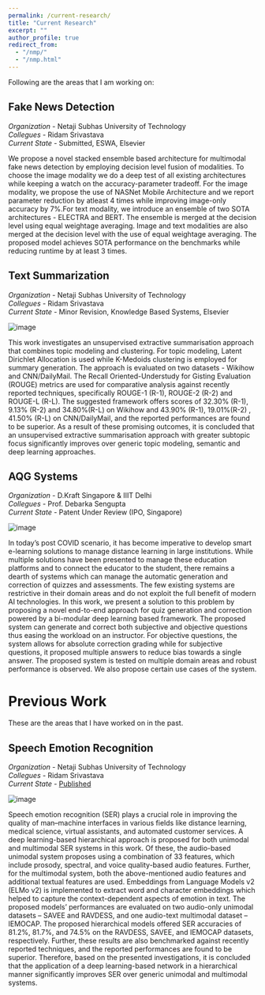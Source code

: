 ```yaml
---
permalink: /current-research/
title: "Current Research"
excerpt: ""
author_profile: true
redirect_from: 
  - "/nmp/"
  - "/nmp.html"
---
```


Following are the areas that I am working on:

Fake News Detection
------
*Organization* - Netaji Subhas University of Technology <br />
*Collegues* - Ridam Srivastava <br />
*Current State* - Submitted, ESWA, Elsevier <br />

We propose a novel stacked ensemble based architecture for multimodal fake news detection by employing decision level fusion of modalities. To choose the image modality we do a deep test of all existing architectures while keeping a watch on the accuracy-parameter tradeoff. For the image modality, we propose the use of NASNet Mobile Architecture and we report parameter reduction by atleast 4 times while improving image-only accuracy by 7%.For text modality, we introduce an ensemble of two SOTA architectures - ELECTRA and BERT. The ensemble is merged at the decision level using equal weightage averaging. Image and text modalities are also merged at the decision level with the use of equal weightage averaging. The proposed model achieves SOTA performance on the benchmarks while reducing runtime by at least 3 times.


Text Summarization
------
*Organization* - Netaji Subhas University of Technology <br />
*Collegues* - Ridam Srivastava <br />
*Current State* - Minor Revision, Knowledge Based Systems, Elsevier <br />

![image](https://prabhav55221.github.io//images/tsum.png)

This work investigates an unsupervised extractive summarisation approach that combines topic modeling and clustering. For topic modeling, Latent Dirichlet Allocation is used while K-Medoids clustering is employed for summary generation. The approach is evaluated on two datasets - Wikihow and CNN/DailyMail. The Recall Oriented-Understudy for Gisting Evaluation
(ROUGE) metrics are used for comparative analysis against recently reported techniques, specifically ROUGE-1 (R-1), ROUGE-2 (R-2) and ROUGE-L (R-L). The suggested framework
offers scores of 32.30% (R-1), 9.13% (R-2) and 34.80%(R-L) on Wikihow and 43.90% (R-1), 19.01%(R-2) , 41.50% (R-L) on CNN/DailyMail, and the reported performances are found to be
superior. As a result of these promising outcomes, it is concluded that an unsupervised extractive summarisation approach with greater subtopic focus significantly improves over generic topic modeling, semantic and deep learning approaches. 


AQG Systems
------
*Organization* - D.Kraft Singapore & IIIT Delhi <br />
*Collegues* - Prof. Debarka Sengupta <br />
*Current State* - Patent Under Review (IPO, Singapore) <br />

![image](https://prabhav55221.github.io//images/aqg.png)

In today’s post COVID scenario, it has become imperative to develop smart e-learning solutions to manage distance learning in large institutions. While multiple solutions have been presented to manage these education platforms and to connect the educator to the student, there remains a dearth of systems which can manage the automatic generation and correction of quizzes and assessments. The few existing systems are restrictive in their domain areas and do not exploit the full benefit of modern AI technologies. In this work, we present a solution to this problem by proposing a novel end-to-end approach for quiz generation and correction powered by a bi-modular deep learning based framework. The proposed system can generate and correct both subjective and objective questions thus easing the workload on an instructor. For objective questions, the system allows for absolute correction grading while for subjective questions, it proposed multiple answers to reduce bias towards a single answer. The proposed system is tested on multiple domain areas and robust performance is observed. We also propose certain use cases of the system.



Previous Work
======

These are the areas that I have worked on in the past.

Speech Emotion Recognition
------
*Organization* - Netaji Subhas University of Technology <br />
*Collegues* - Ridam Srivastava <br />
*Current State* - [Published](https://www.sciencedirect.com/science/article/abs/pii/S0950705121005785) <br />

![image](https://prabhav55221.github.io//images/ser.png)

Speech emotion recognition (SER) plays a crucial role in improving the quality of man–machine interfaces in various fields like distance learning, medical science, virtual assistants, and automated customer services. A deep learning-based hierarchical approach is proposed for both unimodal and multimodal SER systems in this work. Of these, the audio-based unimodal system proposes using a combination of 33 features, which include prosody, spectral, and voice quality-based audio features. Further, for the multimodal system, both the above-mentioned audio features and additional textual features are used. Embeddings from Language Models v2 (ELMo v2) is implemented to extract word and character embeddings which helped to capture the context-dependent aspects of emotion in text. The proposed models’ performances are evaluated on two audio-only unimodal datasets – SAVEE and RAVDESS, and one audio-text multimodal dataset – IEMOCAP. The proposed hierarchical models offered SER accuracies of 81.2%, 81.7%, and 74.5% on the RAVDESS, SAVEE, and IEMOCAP datasets, respectively. Further, these results are also benchmarked against recently reported techniques, and the reported performances are found to be superior. Therefore, based on the presented investigations, it is concluded that the application of a deep learning-based network in a hierarchical manner significantly improves SER over generic unimodal and multimodal systems.


<!-- Brain MRI Segmentation
------


TTR Estimation in Infants
------


COVID-19 Scenario in USA and India - A Topic Modelled Approach
------ -->

